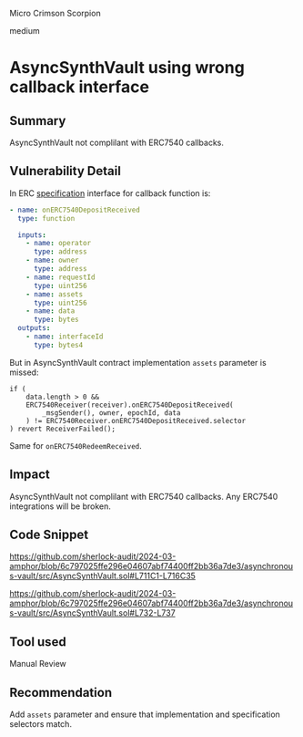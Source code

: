 Micro Crimson Scorpion

medium

# AsyncSynthVault using wrong callback interface

## Summary

AsyncSynthVault not complilant with ERC7540 callbacks.

## Vulnerability Detail

In ERC [specification](https://eips.ethereum.org/EIPS/eip-7540#request-callbacks) interface for callback function is:
```yaml
- name: onERC7540DepositReceived
  type: function

  inputs:
    - name: operator
      type: address
    - name: owner
      type: address
    - name: requestId
      type: uint256
    - name: assets
      type: uint256
    - name: data
      type: bytes
  outputs:
    - name: interfaceId
      type: bytes4
```

But in AsyncSynthVault contract implementation `assets` parameter is missed:
```solidity
if (
    data.length > 0 && 
    ERC7540Receiver(receiver).onERC7540DepositReceived(
        _msgSender(), owner, epochId, data
    ) != ERC7540Receiver.onERC7540DepositReceived.selector
) revert ReceiverFailed();
```
Same for `onERC7540RedeemReceived`.

## Impact

AsyncSynthVault not complilant with ERC7540 callbacks. Any ERC7540 integrations will be broken.

## Code Snippet

https://github.com/sherlock-audit/2024-03-amphor/blob/6c797025ffe296e04607abf74400ff2bb36a7de3/asynchronous-vault/src/AsyncSynthVault.sol#L711C1-L716C35

https://github.com/sherlock-audit/2024-03-amphor/blob/6c797025ffe296e04607abf74400ff2bb36a7de3/asynchronous-vault/src/AsyncSynthVault.sol#L732-L737

## Tool used

Manual Review

## Recommendation

Add `assets` parameter and ensure that implementation and specification selectors match.
